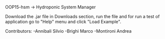 OOP15-hsm -> Hydroponic System Manager

Download the .jar file in Downloads section, run the file and for run a test of application go to "Help" menu and click "Load Example".

Contributors: -Annibali Silvio -Brighi Marco -Montironi Andrea
